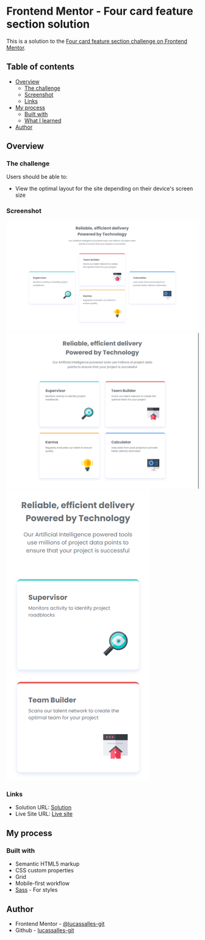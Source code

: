 # Frontend Mentor - Four card feature section solution

This is a solution to the [Four card feature section challenge on Frontend Mentor](https://www.frontendmentor.io/challenges/four-card-feature-section-weK1eFYK).

## Table of contents

- [Overview](#overview)
  - [The challenge](#the-challenge)
  - [Screenshot](#screenshot)
  - [Links](#links)
- [My process](#my-process)
  - [Built with](#built-with)
  - [What I learned](#what-i-learned)
- [Author](#author)

## Overview

### The challenge

Users should be able to:

- View the optimal layout for the site depending on their device's screen size

### Screenshot

![](images/Screenshot1.png)
![](images/Screenshot2.png)
![](images/Screenshot3.png)


### Links

- Solution URL: [Solution](https://github.com/lucassalles-git/four-card-feature-section?tab=readme-ov-file#useful-resources)
- Live Site URL: [Live site](https://lucassalles-git.github.io/four-card-feature-section/)

## My process

### Built with

- Semantic HTML5 markup
- CSS custom properties
- Grid
- Mobile-first workflow
- [Sass](https://sass-lang.com/) - For styles

## Author

- Frontend Mentor - [@lucassalles-git](https://www.frontendmentor.io/profile/lucassalles-git)
- Github - [lucassalles-git](https://github.com/lucassalles-git)